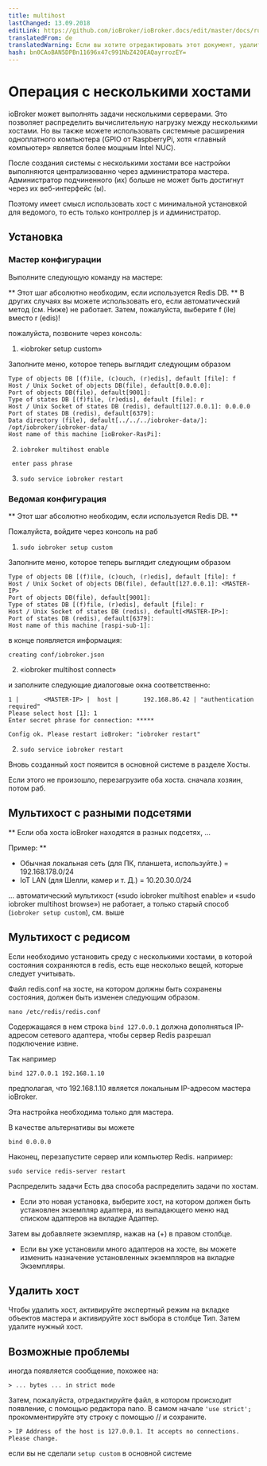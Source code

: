 ```yaml
---
title: multihost
lastChanged: 13.09.2018
editLink: https://github.com/ioBroker/ioBroker.docs/edit/master/docs/ru/config/multihost.md
translatedFrom: de
translatedWarning: Если вы хотите отредактировать этот документ, удалите поле «translationFrom», в противном случае этот документ будет снова автоматически переведен
hash: bn0CAoBAN5DPBn11696x47c991NbZ42OEAQayrrozEY=
---
```

# Операция с несколькими хостами
ioBroker может выполнять задачи несколькими серверами. Это позволяет распределить вычислительную нагрузку между несколькими хостами.
Но вы также можете использовать системные расширения одноплатного компьютера (GPIO от RaspberryPi, хотя «главный компьютер» является более мощным Intel NUC).

После создания системы с несколькими хостами все настройки выполняются централизованно через администратора мастера. Администратор подчиненного (их) больше не может быть достигнут через их веб-интерфейс (ы).

Поэтому имеет смысл использовать хост с минимальной установкой для ведомого, то есть только контроллер js и администратор.

## Установка
### Мастер конфигурации
Выполните следующую команду на мастере:

** Этот шаг абсолютно необходим, если используется Redis DB. ** В других случаях вы можете использовать его, если автоматический метод (см. Ниже) не работает. Затем, пожалуйста, выберите f (ile) вместо r (edis)!

пожалуйста, позвоните через консоль:

1. «iobroker setup custom»

Заполните меню, которое теперь выглядит следующим образом

```
Type of objects DB [(f)ile, (c)ouch, (r)edis], default [file]: f
Host / Unix Socket of objects DB(file), default[0.0.0.0]:
Port of objects DB(file), default[9001]:
Type of states DB [(f)file, (r)edis], default [file]: r
Host / Unix Socket of states DB (redis), default[127.0.0.1]: 0.0.0.0
Port of states DB (redis), default[6379]:
Data directory (file), default[../../../iobroker-data/]: /opt/iobroker/iobroker-data/
Host name of this machine [ioBroker-RasPi]:
```

2. `iobroker multihost enable`

``` enter pass phrase```

3. `sudo service iobroker restart`

### Ведомая конфигурация
** Этот шаг абсолютно необходим, если используется Redis DB. **

Пожалуйста, войдите через консоль на раб

1. `sudo iobroker setup custom`

Заполните меню, которое теперь выглядит следующим образом

```
Type of objects DB [(f)ile, (c)ouch, (r)edis], default [file]: f
Host / Unix Socket of objects DB(file), default[127.0.0.1]: <MASTER-IP>
Port of objects DB(file), default[9001]:
Type of states DB [(f)file, (r)edis], default [file]: r
Host / Unix Socket of states DB (redis), default[<MASTER-IP>]:
Port of states DB (redis), default[6379]:
Host name of this machine [raspi-sub-1]:
```

в конце появляется информация:

```
creating conf/iobroker.json
```

2. «iobroker multihost connect»

и заполните следующие диалоговые окна соответственно:

```
1 |       <MASTER-IP> |  host |       192.168.86.42 | "authentication required"
Please select host [1]: 1
Enter secret phrase for connection: *****

Config ok. Please restart ioBroker: "iobroker restart"
```

2. `sudo service iobroker restart`

Вновь созданный хост появится в основной системе в разделе Хосты.

Если этого не произошло, перезагрузите оба хоста. сначала хозяин, потом раб.

## Мультихост с разными подсетями
** Если оба хоста ioBroker находятся в разных подсетях, ...

Пример: **

* Обычная локальная сеть (для ПК, планшета, используйте.) = 192.168.178.0/24
* IoT LAN (для Шелли, камер и т. Д.) = 10.20.30.0/24

... автоматический мультихост («sudo iobroker multihost enable» и «sudo iobroker multihost browse») не работает, а только старый способ (`iobroker setup custom`), см. выше

## Мультихост с редисом
Если необходимо установить среду с несколькими хостами, в которой состояния сохраняются в redis, есть еще несколько вещей, которые следует учитывать.

Файл redis.conf на хосте, на котором должны быть сохранены состояния, должен быть изменен следующим образом.

```
nano /etc/redis/redis.conf
```

Содержащаяся в нем строка `bind 127.0.0.1` должна дополняться IP-адресом сетевого адаптера, чтобы сервер Redis разрешал подключение извне.

Так например

```
bind 127.0.0.1 192.168.1.10
```

предполагая, что 192.168.1.10 является локальным IP-адресом мастера ioBroker.

Эта настройка необходима только для мастера.

В качестве альтернативы вы можете

```
bind 0.0.0.0
```

Наконец, перезапустите сервер или компьютер Redis. например:

```
sudo service redis-server restart
```

Распределить задачи
Есть два способа распределить задачи по хостам.

* Если это новая установка, выберите хост, на котором должен быть установлен экземпляр адаптера, из выпадающего меню над списком адаптеров на вкладке Адаптер.

Затем вы добавляете экземпляр, нажав на (+) в правом столбце.

* Если вы уже установили много адаптеров на хосте, вы можете изменить назначение установленных экземпляров на вкладке Экземпляры.

## Удалить хост
Чтобы удалить хост, активируйте экспертный режим на вкладке объектов мастера и активируйте хост выбора в столбце Тип. Затем удалите нужный хост.

## Возможные проблемы
иногда появляется сообщение, похожее на:

```> ... bytes ... in strict mode```

Затем, пожалуйста, отредактируйте файл, в котором происходит появление, с помощью редактора nano. В самом начале `'use strict';` прокомментируйте эту строку с помощью // и сохраните.

```> IP Address of the host is 127.0.0.1. It accepts no connections. Please change.```

если вы не сделали ``` setup custom ``` в основной системе